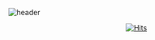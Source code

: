 ![header](https://capsule-render.vercel.app/api?type=waving&color=1C768F&height=300&section=header&text=Hyerim%20Do&fontSize=90)
  <div align=center>
	
  [![Hits](https://hits.seeyoufarm.com/api/count/incr/badge.svg?url=https%3A%2F%2Fgithub.com%2FHyerimDo&count_bg=%23CBDEFF&title_bg=%230F1A45&icon=&icon_color=%23E7E7E7&title=Today&edge_flat=false)](https://hits.seeyoufarm.com)
	
  </div>
